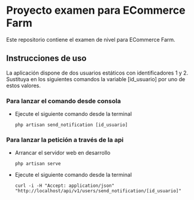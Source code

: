 # Proyecto examen para ECommerce Farm

Este repositorio contiene el examen de nivel para ECommerce Farm.

## Instrucciones de uso ##

La aplicación dispone de dos usuarios estáticos con identificadores 1 y 2. Sustituya en los siguientes comandos
la variable [id\_usuario] por uno de estos valores.


### Para lanzar el comando desde consola

  * Ejecute el siguiente comando desde la terminal

    `php artisan send_notification [id_usuario]`


### Para lanzar la petición a través de la api

  * Arrancar el servidor web en desarrollo
  
    `php artisan serve`
  
  * Ejecute el siguiente comando desde la terminal
  
    `curl -i -H "Accept: application/json" "http://localhost/api/v1/users/send_notification/[id_usuario]"`